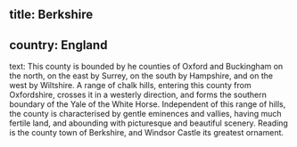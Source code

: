 title: Berkshire
----
country: England
----
text: This county is bounded by he counties of Oxford and Buckingham on the north, on the east by Surrey, on the south by Hampshire, and on the west by Wiltshire. A range of chalk hills, entering this county from Oxfordshire, crosses it in a westerly direction, and forms the southern boundary of the Yale of the White Horse. Independent of this range of hills, the county is characterised by gentle eminences and vallies, having much fertile land, and abounding with picturesque and beautiful scenery. Reading is the county town of Berkshire, and Windsor Castle its greatest ornament.
